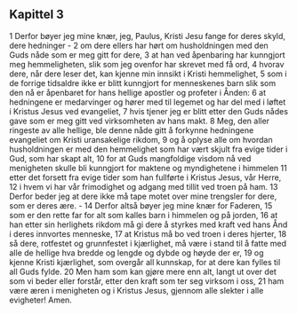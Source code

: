 ## Kapittel 3

1 Derfor bøyer jeg mine knær, jeg, Paulus, Kristi Jesu fange for deres skyld, dere hedninger -
2 om dere ellers har hørt om husholdningen med den Guds nåde som er meg gitt for dere,
3 at han ved åpenbaring har kunngjort meg hemmeligheten, slik som jeg ovenfor har skrevet med få ord,
4 hvorav dere, når dere leser det, kan kjenne min innsikt i Kristi hemmelighet,
5 som i de forrige tidsaldre ikke er blitt kunngjort for menneskenes barn slik som den nå er åpenbaret for hans hellige apostler og profeter i Ånden:
6 at hedningene er medarvinger og hører med til legemet og har del med i løftet i Kristus Jesus ved evangeliet,
7 hvis tjener jeg er blitt etter den Guds nådes gave som er meg gitt ved virksomheten av hans makt.
8 Meg, den aller ringeste av alle hellige, ble denne nåde gitt å forkynne hedningene evangeliet om Kristi uransakelige rikdom,
9 og å oplyse alle om hvordan husholdningen er med den hemmelighet som har vært skjult fra evige tider i Gud, som har skapt alt,
10 for at Guds mangfoldige visdom nå ved menigheten skulle bli kunngjort for maktene og myndighetene i himmelen
11 etter det forsett fra evige tider som han fullførte i Kristus Jesus, vår Herre,
12 i hvem vi har vår frimodighet og adgang med tillit ved troen på ham.
13 Derfor beder jeg at dere ikke må tape motet over mine trengsler for dere, som er deres ære. -
14 Derfor altså bøyer jeg mine knær for Faderen,
15 som er den rette far for alt som kalles barn i himmelen og på jorden,
16 at han etter sin herlighets rikdom må gi dere å styrkes med kraft ved hans Ånd i deres innvortes menneske,
17 at Kristus må bo ved troen i deres hjerter,
18 så dere, rotfestet og grunnfestet i kjærlighet, må være i stand til å fatte med alle de hellige hva bredde og lengde og dybde og høyde der er,
19 og kjenne Kristi kjærlighet, som overgår all kunnskap, for at dere kan fylles til all Guds fylde.
20 Men ham som kan gjøre mere enn alt, langt ut over det som vi beder eller forstår, etter den kraft som ter seg virksom i oss,
21 ham være æren i menigheten og i Kristus Jesus, gjennom alle slekter i alle evigheter! Amen.
